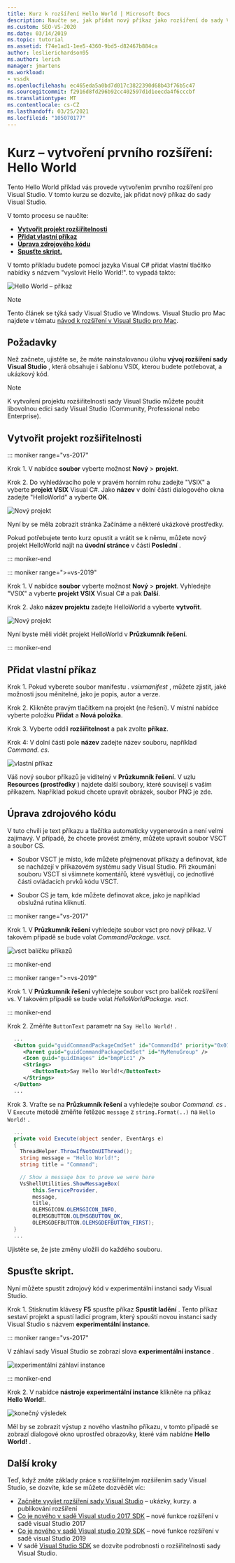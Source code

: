 ```yaml
---
title: Kurz k rozšíření Hello World | Microsoft Docs
description: Naučte se, jak přidat nový příkaz jako rozšíření do sady Visual Studio, která zahrnuje vytvoření projektu, přidání příkazu a úpravu zdrojového kódu.
ms.custom: SEO-VS-2020
ms.date: 03/14/2019
ms.topic: tutorial
ms.assetid: f74e1ad1-1ee5-4360-9bd5-d82467b884ca
author: leslierichardson95
ms.author: lerich
manager: jmartens
ms.workload:
- vssdk
ms.openlocfilehash: ec465eda5a0bd7d017c3822390d68b43f76b5c47
ms.sourcegitcommit: f2916d8fd296b92cc402597d1d1eecda4f6cccbf
ms.translationtype: MT
ms.contentlocale: cs-CZ
ms.lasthandoff: 03/25/2021
ms.locfileid: "105070177"
---
```

# <a name="tutorial---create-your-first-extension-hello-world"></a>Kurz – vytvoření prvního rozšíření: Hello World

Tento Hello World příklad vás provede vytvořením prvního rozšíření pro Visual Studio. V tomto kurzu se dozvíte, jak přidat nový příkaz do sady Visual Studio.

V tomto procesu se naučíte:

* **[Vytvořit projekt rozšiřitelnosti](#create-an-extensibility-project)**
* **[Přidat vlastní příkaz](#add-a-custom-command)**
* **[Úprava zdrojového kódu](#modify-the-source-code)**
* **[Spusťte skript.](#run-it)**

V tomto příkladu budete pomocí jazyka Visual C# přidat vlastní tlačítko nabídky s názvem "vyslovit Hello World!". to vypadá takto:

![Hello World – příkaz](media/hello-world-say-hello-world.png)

> [!NOTE]
> Tento článek se týká sady Visual Studio ve Windows. Visual Studio pro Mac najdete v tématu [návod k rozšíření v Visual Studio pro Mac](/visualstudio/mac/extending-visual-studio-mac-walkthrough).

## <a name="prerequisites"></a>Požadavky

Než začnete, ujistěte se, že máte nainstalovanou úlohu **vývoj rozšíření sady Visual Studio** , která obsahuje i šablonu VSIX, kterou budete potřebovat, a ukázkový kód.

> [!NOTE]
> K vytvoření projektu rozšiřitelnosti sady Visual Studio můžete použít libovolnou edici sady Visual Studio (Community, Professional nebo Enterprise).

## <a name="create-an-extensibility-project"></a>Vytvořit projekt rozšiřitelnosti

::: moniker range="vs-2017"

Krok 1. V nabídce **soubor** vyberte možnost **Nový**  >  **projekt**.

Krok 2. Do vyhledávacího pole v pravém horním rohu zadejte "VSIX" a vyberte **projekt VSIX** Visual C#. Jako **název** v dolní části dialogového okna zadejte "HelloWorld" a vyberte **OK**.

![Nový projekt](media/hello-world-new-project.png)

Nyní by se měla zobrazit stránka Začínáme a některé ukázkové prostředky.

Pokud potřebujete tento kurz opustit a vrátit se k němu, můžete nový projekt HelloWorld najít na **úvodní stránce** v části **Poslední** .

::: moniker-end

::: moniker range=">=vs-2019"

Krok 1. V nabídce **soubor** vyberte možnost **Nový**  >  **projekt**. Vyhledejte "VSIX" a vyberte **projekt VSIX** Visual C# a pak **Další**.

Krok 2. Jako **název projektu** zadejte HelloWorld a vyberte **vytvořit**.

![Nový projekt](media/hello-world-new-project-2019.png)

Nyní byste měli vidět projekt HelloWorld v **Průzkumník řešení**.

::: moniker-end

## <a name="add-a-custom-command"></a>Přidat vlastní příkaz

Krok 1. Pokud vyberete soubor manifestu *. vsixmanifest* , můžete zjistit, jaké možnosti jsou měnitelné, jako je popis, autor a verze.

Krok 2. Klikněte pravým tlačítkem na projekt (ne řešení). V místní nabídce vyberte položku **Přidat** a **Nová položka**.

Krok 3. Vyberte oddíl **rozšiřitelnost** a pak zvolte **příkaz**.

Krok 4: V dolní části pole **název** zadejte název souboru, například *Command. cs*.

![vlastní příkaz](media/hello-world-vsix-command.png)

Váš nový soubor příkazů je viditelný v **Průzkumník řešení**. V uzlu **Resources (prostředky** ) najdete další soubory, které souvisejí s vaším příkazem. Například pokud chcete upravit obrázek, soubor PNG je zde.

## <a name="modify-the-source-code"></a>Úprava zdrojového kódu

V tuto chvíli je text příkazu a tlačítka automaticky vygenerován a není velmi zajímavý. V případě, že chcete provést změny, můžete upravit soubor VSCT a soubor CS.

* Soubor VSCT je místo, kde můžete přejmenovat příkazy a definovat, kde se nacházejí v příkazovém systému sady Visual Studio. Při zkoumání souboru VSCT si všimnete komentářů, které vysvětlují, co jednotlivé části ovládacích prvků kódu VSCT.

* Soubor CS je tam, kde můžete definovat akce, jako je například obslužná rutina kliknutí.

::: moniker range="vs-2017"

Krok 1. V **Průzkumník řešení** vyhledejte soubor vsct pro nový příkaz. V takovém případě se bude volat *CommandPackage. vsct*.

![vsct balíčku příkazů](media/hello-world-command-package-vsct.png)

::: moniker-end

::: moniker range=">=vs-2019"

Krok 1. V **Průzkumník řešení** vyhledejte soubor vsct pro balíček rozšíření vs. V takovém případě se bude volat *HelloWorldPackage. vsct*.

::: moniker-end

Krok 2. Změňte `ButtonText` parametr na `Say Hello World!` .

```xml
  ...
  <Button guid="guidCommandPackageCmdSet" id="CommandId" priority="0x0100" type="Button">
     <Parent guid="guidCommandPackageCmdSet" id="MyMenuGroup" />
     <Icon guid="guidImages" id="bmpPic1" />
     <Strings>
        <ButtonText>Say Hello World!</ButtonText>
     </Strings>
  </Button>
  ...
```

Krok 3. Vraťte se na **Průzkumník řešení** a vyhledejte soubor *Command. cs* . V `Execute` metodě změňte řetězec `message` z `string.Format(..)` na `Hello World!` .

```csharp
  ...
  private void Execute(object sender, EventArgs e)
  {
    ThreadHelper.ThrowIfNotOnUIThread();
    string message = "Hello World!";
    string title = "Command";

    // Show a message box to prove we were here
    VsShellUtilities.ShowMessageBox(
        this.ServiceProvider,
        message,
        title,
        OLEMSGICON.OLEMSGICON_INFO,
        OLEMSGBUTTON.OLEMSGBUTTON_OK,
        OLEMSGDEFBUTTON.OLEMSGDEFBUTTON_FIRST);
  }
  ...
```

Ujistěte se, že jste změny uložili do každého souboru.

## <a name="run-it"></a>Spusťte skript.

Nyní můžete spustit zdrojový kód v experimentální instanci sady Visual Studio.

Krok 1. Stisknutím klávesy **F5** spusťte příkaz **Spustit ladění** . Tento příkaz sestaví projekt a spustí ladicí program, který spouští novou instanci sady Visual Studio s názvem **experimentální instance**.

::: moniker range="vs-2017"

V záhlaví sady Visual Studio se zobrazí slova **experimentální instance** .

![experimentální záhlaví instance](media/hello-world-exp-instance.png)

::: moniker-end

Krok 2. V nabídce **nástroje** **experimentální instance** klikněte na příkaz **Hello World!**.

![konečný výsledek](media/hello-world-final-result.png)

Měl by se zobrazit výstup z nového vlastního příkazu, v tomto případě se zobrazí dialogové okno uprostřed obrazovky, které vám nabídne **Hello World!** .

## <a name="next-steps"></a>Další kroky

Teď, když znáte základy práce s rozšiřitelným rozšířením sady Visual Studio, se dozvíte, kde se můžete dozvědět víc:

* [Začněte vyvíjet rozšíření sady Visual Studio](starting-to-develop-visual-studio-extensions.md) – ukázky, kurzy. a publikování rozšíření
* [Co je nového v sadě Visual studio 2017 SDK](what-s-new-in-the-visual-studio-2017-sdk.md) – nové funkce rozšíření v sadě visual Studio 2017
* [Co je nového v sadě Visual studio 2019 SDK](whats-new-visual-studio-2019-sdk.md) – nové funkce rozšíření v sadě visual Studio 2019
* V sadě [Visual Studio SDK](internals/inside-the-visual-studio-sdk.md) se dozvíte podrobnosti o rozšiřitelnosti sady Visual Studio.
